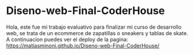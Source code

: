 # Diseno-web-Final-CoderHouse
Hola, este fue mi trabajo evaluativo para finalizar mi curso de desarrollo web, se trata de un ecommerce de zapatillas o sneakers y tablas de skate. A continuacion puedes ver el deploy de la pagina:
https://matiasminoni.github.io/Diseno-web-Final-CoderHouse/
